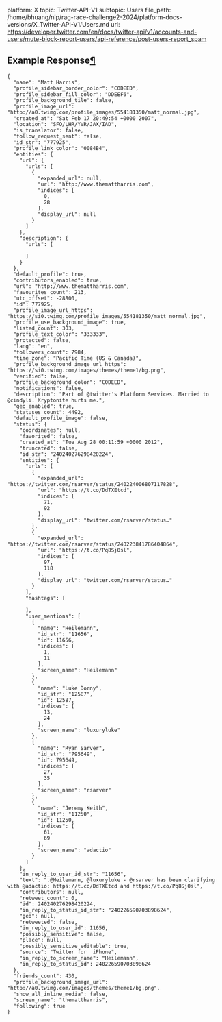 platform: X
topic: Twitter-API-V1
subtopic: Users
file_path: /home/bhuang/nlp/rag-race-challenge2-2024/platform-docs-versions/X_Twitter-API-V1/Users.md
url: https://developer.twitter.com/en/docs/twitter-api/v1/accounts-and-users/mute-block-report-users/api-reference/post-users-report_spam


## Example Response[¶](#example-response "Permalink to this headline")

    {
      "name": "Matt Harris",
      "profile_sidebar_border_color": "C0DEED",
      "profile_sidebar_fill_color": "DDEEF6",
      "profile_background_tile": false,
      "profile_image_url": "http://a0.twimg.com/profile_images/554181350/matt_normal.jpg",
      "created_at": "Sat Feb 17 20:49:54 +0000 2007",
      "location": "SFO/LHR/YVR/JAX/IAD",
      "is_translator": false,
      "follow_request_sent": false,
      "id_str": "777925",
      "profile_link_color": "0084B4",
      "entities": {
        "url": {
          "urls": [
            {
              "expanded_url": null,
              "url": "http://www.themattharris.com",
              "indices": [
                0,
                28
              ],
              "display_url": null
            }
          ]
        },
        "description": {
          "urls": [
    
          ]
        }
      },
      "default_profile": true,
      "contributors_enabled": true,
      "url": "http://www.themattharris.com",
      "favourites_count": 213,
      "utc_offset": -28800,
      "id": 777925,
      "profile_image_url_https": "https://si0.twimg.com/profile_images/554181350/matt_normal.jpg",
      "profile_use_background_image": true,
      "listed_count": 303,
      "profile_text_color": "333333",
      "protected": false,
      "lang": "en",
      "followers_count": 7984,
      "time_zone": "Pacific Time (US & Canada)",
      "profile_background_image_url_https": "https://si0.twimg.com/images/themes/theme1/bg.png",
      "verified": false,
      "profile_background_color": "C0DEED",
      "notifications": false,
      "description": "Part of @twitter's Platform Services. Married to @cindyli. Kryptonite hurts me.",
      "geo_enabled": true,
      "statuses_count": 4492,
      "default_profile_image": false,
      "status": {
        "coordinates": null,
        "favorited": false,
        "created_at": "Tue Aug 28 00:11:59 +0000 2012",
        "truncated": false,
        "id_str": "240240276298420224",
        "entities": {
          "urls": [
            {
              "expanded_url": "https://twitter.com/rsarver/status/240224006807117828",
              "url": "https://t.co/DdTXEtcd",
              "indices": [
                71,
                92
              ],
              "display_url": "twitter.com/rsarver/status…"
            },
            {
              "expanded_url": "https://twitter.com/rsarver/status/240223841786404864",
              "url": "https://t.co/Pq8Sj0sl",
              "indices": [
                97,
                118
              ],
              "display_url": "twitter.com/rsarver/status…"
            }
          ],
          "hashtags": [
    
          ],
          "user_mentions": [
            {
              "name": "Heilemann",
              "id_str": "11656",
              "id": 11656,
              "indices": [
                1,
                11
              ],
              "screen_name": "Heilemann"
            },
            {
              "name": "Luke Dorny",
              "id_str": "12587",
              "id": 12587,
              "indices": [
                13,
                24
              ],
              "screen_name": "luxuryluke"
            },
            {
              "name": "Ryan Sarver",
              "id_str": "795649",
              "id": 795649,
              "indices": [
                27,
                35
              ],
              "screen_name": "rsarver"
            },
            {
              "name": "Jeremy Keith",
              "id_str": "11250",
              "id": 11250,
              "indices": [
                61,
                69
              ],
              "screen_name": "adactio"
            }
          ]
        },
        "in_reply_to_user_id_str": "11656",
        "text": ".@Heilemann, @luxuryluke - @rsarver has been clarifying with @adactio: https://t.co/DdTXEtcd and https://t.co/Pq8Sj0sl",
        "contributors": null,
        "retweet_count": 0,
        "id": 240240276298420224,
        "in_reply_to_status_id_str": "240226590703898624",
        "geo": null,
        "retweeted": false,
        "in_reply_to_user_id": 11656,
        "possibly_sensitive": false,
        "place": null,
        "possibly_sensitive_editable": true,
        "source": "Twitter for  iPhone",
        "in_reply_to_screen_name": "Heilemann",
        "in_reply_to_status_id": 240226590703898624
      },
      "friends_count": 430,
      "profile_background_image_url": "http://a0.twimg.com/images/themes/theme1/bg.png",
      "show_all_inline_media": false,
      "screen_name": "themattharris",
      "following": true
    }